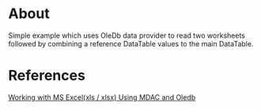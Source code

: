 ﻿# About

Simple example which uses OleDb data provider to read two worksheets followed by combining a reference DataTable values to the main DataTable.


# References

[Working with MS Excel(xls / xlsx) Using MDAC and Oledb](https://www.codeproject.com/Articles/37055/Working-with-MS-Excel-xls-xlsx-Using-MDAC-and-Oled)